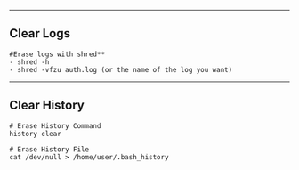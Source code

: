 --- ---

<h2> Clear Logs</h2>

```
#Erase logs with shred**
- shred -h
- shred -vfzu auth.log (or the name of the log you want)
```

---

<h2>Clear History</h2>

```
# Erase History Command
history clear

# Erase History File
cat /dev/null > /home/user/.bash_history
```